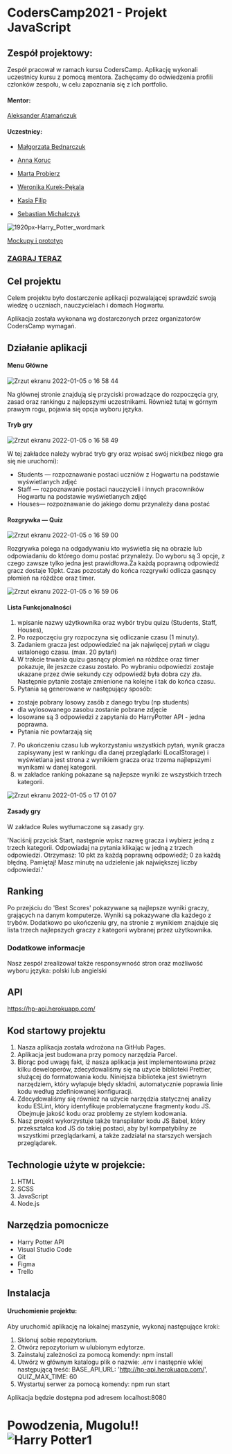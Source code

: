# CodersCamp2021 - Projekt JavaScript

## Zespół projektowy:

Zespół pracował w ramach kursu CodersCamp. Aplikację wykonali uczestnicy kursu z pomocą mentora. Zachęcamy do odwiedzenia profili członków zespołu, w celu zapoznania się z ich portfolio.

#### Mentor:

[Aleksander Atamańczuk](https://github.com/TenGosc007)

#### Uczestnicy:

- [Małgorzata Bednarczuk](https://github.com/margiebed)

- [Anna Koruc](https://github.com/annakoruc)

- [Marta Probierz](https://github.com/marta-probierz)

- [Weronika Kurek-Pękala](https://github.com/SolWika)

- [Kasia Filip](https://github.com/kasia-filip)

- [Sebastian Michalczyk](https://github.com/WindOfCodes)


![1920px-Harry_Potter_wordmark](https://user-images.githubusercontent.com/95089940/148279289-586f7c84-3402-42c9-b3ec-6002937e221f.png)


[Mockupy i prototyp](https://www.figma.com/file/0hPqbStz3EtSrjtSQXExDl/HP-Quiz?node-id=8%3A3)
	
### [ZAGRAJ TERAZ](https://ws-harrypotter.netlify.app/)


## Cel projektu

Celem projektu było dostarczenie aplikacji pozwalającej sprawdzić swoją wiedzę o uczniach, nauczycielach i domach Hogwartu.

Aplikacja została wykonana wg dostarczonych przez organizatorów CodersCamp wymagań.


## Działanie aplikacji

#### Menu Główne

![Zrzut ekranu 2022-01-05 o 16 58 44](https://user-images.githubusercontent.com/95089940/148250862-2f3ebd8b-d504-4a40-8655-295ab338d23d.jpg)

Na głównej stronie znajdują się przyciski prowadzące do rozpoczęcia gry, zasad oraz rankingu z najlepszymi uczestnikami. Również tutaj w górnym prawym rogu, pojawia się opcja wyboru języka.

#### Tryb gry

![Zrzut ekranu 2022-01-05 o 16 58 49](https://user-images.githubusercontent.com/95089940/148250793-ba754c74-8469-45d8-b19c-a0bb86415342.jpg)

W tej zakładce należy wybrać tryb gry oraz wpisać swój nick(bez niego gra się nie uruchomi):

- Students — rozpoznawanie postaci uczniów z Hogwartu na podstawie wyświetlanych zdjęć
- Staff — rozpoznawanie postaci nauczycieli i innych pracowników Hogwartu na podstawie wyświetlanych zdjęć
- Houses— rozpoznawanie do jakiego domu przynależy dana postać

#### Rozgrywka — Quiz

![Zrzut ekranu 2022-01-05 o 16 59 00](https://user-images.githubusercontent.com/95089940/148250944-f4a75ba6-687f-4318-939f-fd88e0bb28bd.jpg)


Rozgrywka polega na odgadywaniu kto wyświetla się na obrazie lub odpowiadaniu do którego domu postać przynależy. Do wyboru są 3 opcje, z czego zawsze tylko jedna jest prawidłowa.Za każdą poprawną odpowiedź gracz dostaje 10pkt.
Czas pozostały do końca rozgrywki odlicza gasnący płomień na różdżce oraz timer.

![Zrzut ekranu 2022-01-05 o 16 59 06](https://user-images.githubusercontent.com/95089940/148250956-bff5aeea-a234-4ba8-8383-902fad61902a.jpg)


#### Lista Funkcjonalności

1. wpisanie nazwy użytkownika oraz wybór trybu quizu (Students, Staff, Houses),
3. Po rozpoczęciu gry rozpoczyna się odliczanie czasu (1 minuty).
4. Zadaniem gracza jest odpowiedzieć na jak najwięcej pytań w ciągu ustalonego czasu. (max. 20 pytań)
5. W trakcie trwania quizu gasnący płomień na różdżce oraz timer pokazuje, ile jeszcze czasu zostało. Po wybraniu odpowiedzi zostaje ukazane przez dwie sekundy czy odpowiedź była dobra czy zła. Następnie pytanie zostaje zmienione na kolejne i tak do końca czasu.
6. Pytania są generowane w następujący sposób:

- zostaje pobrany losowy zasób z danego trybu (np students)
- dla wylosowanego zasobu zostanie pobrane zdjęcie
- losowane są 3 odpowiedzi z zapytania do HarryPotter API - jedna poprawna. 
- Pytania nie powtarzają się

7. Po ukończeniu czasu lub wykorzystaniu wszystkich pytań, wynik gracza zapisywany jest w rankingu dla danej przeglądarki (LocalStorage) i wyświetlana jest strona z wynikiem gracza oraz trzema najlepszymi wynikami w danej kategorii.
8. w zakładce ranking pokazane są najlepsze wyniki ze wszystkich trzech kategorii.

![Zrzut ekranu 2022-01-05 o 17 01 07](https://user-images.githubusercontent.com/95089940/148251057-b0efedd2-115f-4d8a-84bf-521d7bf10767.jpg)

#### Zasady gry

W zakładce Rules wytłumaczone są zasady gry.

'Naciśnij przycisk Start, następnie wpisz nazwę gracza i wybierz jedną z trzech kategorii. Odpowiadaj na pytania klikając w jedną z trzech odpowiedzi. Otrzymasz: 10 pkt za każdą poprawną odpowiedź; 0 za każdą błędną. Pamiętaj! Masz minutę na udzielenie jak największej liczby odpowiedzi.'

##  Ranking

Po przejściu do 'Best Scores' pokazywane są najlepsze wyniki graczy, grających na danym komputerze. Wyniki są pokazywane dla każdego z trybów. Dodatkowo po ukończeniu gry, na stronie z wynikiem znajduje się lista trzech najlepszych graczy z kategorii wybranej przez użytkownika. 


### Dodatkowe informacje

Nasz zespół zrealizował także responsywność stron oraz możliwość wyboru języka: polski lub angielski

## API

https://hp-api.herokuapp.com/

## Kod startowy projektu
1. Nasza aplikacja została wdrożona na GitHub Pages.
2. Aplikacja jest budowana przy pomocy narzędzia Parcel.
3. Biorąc pod uwagę fakt, iż nasza aplikacja jest implementowana przez kilku deweloperów, zdecydowaliśmy się na użycie biblioteki Prettier, służącej do formatowania kodu. Niniejsza biblioteka jest świetnym narzędziem, który wyłapuje błędy składni, automatycznie poprawia linie kodu według zdefiniowanej konfiguracji.
4. Zdecydowaliśmy się również na użycie narzędzia statycznej analizy kodu ESLint, który identyfikuje problematyczne fragmenty kodu JS. Obejmuje jakość kodu oraz problemy ze stylem kodowania.
5. Nasz projekt wykorzystuje także transpilator kodu JS Babel, który przekształca kod JS do takiej postaci, aby był kompatybilny ze wszystkimi przeglądarkami, a także zadziałał na starszych wersjach przeglądarek.

## Technologie użyte w projekcie:

1. HTML
2. SCSS
3. JavaScript 
4. Node.js

## Narzędzia pomocnicze

- Harry Potter API
- Visual Studio Code
- Git
- Figma
- Trello

## Instalacja

#### Uruchomienie projektu:

Aby uruchomić aplikację na lokalnej maszynie, wykonaj następujące kroki:

1. Sklonuj sobie repozytorium.
2. Otwórz repozytorium w ulubionym edytorze.
3. Zainstaluj zależności za pomocą komendy: npm install
4. Utwórz w głównym katalogu plik o nazwie: .env i następnie wklej następującą treść:
   BASE_API_URL: 'http://hp-api.herokuapp.com/',
   QUIZ_MAX_TIME: 60
5. Wystartuj serwer za pomocą komendy: npm run start

Aplikacja będzie dostępna pod adresem localhost:8080

# Powodzenia, Mugolu!! ![Harry Potter1](https://user-images.githubusercontent.com/95089940/148243158-aff61740-0f34-4a3f-aa15-f320eeb36016.png)




